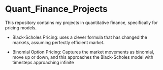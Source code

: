# Quant_Finance_Projects

This repository contains my projects in quantitative finance, specifically for pricing models.

- Black-Scholes Pricing: uses a clever formula that has changed the markets, assuming perfectly efficient market.

- Binomial Option Pricing: Captures the market movements as binomial, move up or down, and this approaches the Black-Scholes model with timesteps approaching infinite
